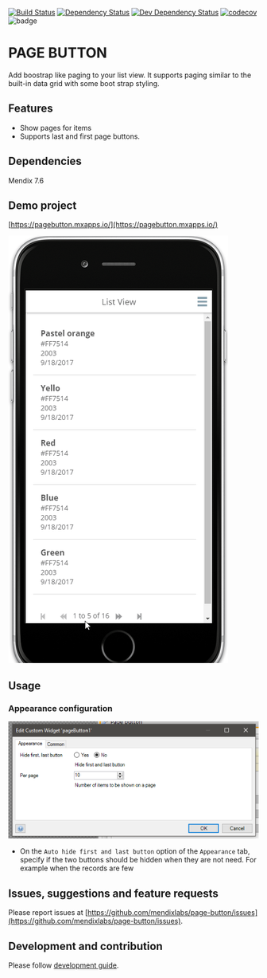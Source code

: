 [![Build Status](https://travis-ci.org/mendixlabs/page-button.svg?branch=master)](https://travis-ci.org/mendixlabs/page-button)
[![Dependency Status](https://david-dm.org/mendixlabs/page-button.svg)](https://david-dm.org/mendixlabs/page-button)
[![Dev Dependency Status](https://david-dm.org/mendixlabs/page-button.svg#info=devDependencies)](https://david-dm.org/mendixlabs/page-button#info=devDependencies)
[![codecov](https://codecov.io/gh/mendixlabs/page-button/branch/master/graph/page-button.svg)](https://codecov.io/gh/mendixlabs/page-button)
![badge](https://img.shields.io/badge/mendix-7.6.0-green.svg)

# PAGE BUTTON

Add boostrap like paging to your list view.
It supports paging similar to the built-in data grid with some boot strap
styling.

## Features
* Show pages for items
* Supports last and first page buttons.

## Dependencies
Mendix 7.6

## Demo project

[https://pagebutton.mxapps.io/](https://pagebutton.mxapps.io/)

![Demo](/assets/demo.gif)

## Usage

### Appearance configuration

![Data source](/assets/Appearance.png)
 - On the `Auto hide first and last button` option of the `Appearance` 
 tab, specify if the two buttons should be hidden when they are not need.
 For example when the records are few

## Issues, suggestions and feature requests
Please report issues at [https://github.com/mendixlabs/page-button/issues](https://github.com/mendixlabs/page-button/issues).


## Development and contribution
Please follow [development guide](/development.md).

